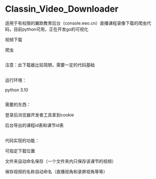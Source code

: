 # Classin_Video_Downloader
适用于有权限的翼欧教育后台（console.eeo.cn）直播课程录像下载的爬虫代码，目前python可用，正在开发go的可视化

视频下载

爬虫

##
注意：此下载器比较简陋，需要一定的代码基础

##
运行环境：

python 3.10

##
需要的东西：

登录后浏览器开发者工具拿到cookie

后台导出的课程id表和课节id表

##
代码实现的功能：

可指定下载位置

文件夹自动命名保存（一个文件夹内只保存该课节的视频）

保存视频的名称自动命名（直播视角和录屏视角等等）

